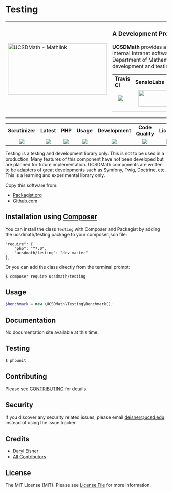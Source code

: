 # Testing
<table border="0">
  <tr>
    <td width="310"><img height="160" width="310"alt="UCSDMath - Mathlink" src="https://github.com/ucsdmath/Testing/blob/master/ucsdmath-logo.png"></td>
    <td><h3>A Development Project in PHP</h3><p><strong>UCSDMath</strong> provides a testing framework for general internal Intranet software applications for the UCSD, Department of Mathematics. This is used for development and testing only. [not for production]</p>

<table width="550"><tr><td width="120"><b>Travis CI</b></td><td width="250"><b>SensioLabs</b></td><td width="180"><b>Dependencies</b></td></tr><tr>
    <td width="120" align="center">
        <a href="https://travis-ci.org/ucsdmath/Testing">
        <img src="https://travis-ci.org/ucsdmath/Testing.svg?branch=master" style="float: left; margin: 0px 0px 10px 10px;"></a></td>
    <td width="250" align="center">
        <a href="https://insight.sensiolabs.com/projects/0ed9d421-6beb-4237-ae07-e26ec8ce8cd2">
        <img src="https://insight.sensiolabs.com/projects/0ed9d421-6beb-4237-ae07-e26ec8ce8cd2/big.png" style="float: right; margin: 0px 0px 10px 10px;" width="212" height="51"></a></td>
    <td width="180" align="center">
        <a href="https://www.versioneye.com/php/ucsdmath:testing">
        <img src="https://www.versioneye.com/php/ucsdmath:testing/badge.png?branch=master&style=flat" style="float:left;margin:0px 0px 10px 10px;"></a><br>
        <a href="https://codeclimate.com/github/ucsdmath/Testing">
        <img src="https://codeclimate.com/github/ucsdmath/Testing/badges/gpa.svg"></a>
</td></tr></table></td></tr></table>
<table width="880"><tr><td width="116" align="center"><b>Scrutinizer</b></td><td width="112" align="center"><b>Latest</b></td><td width="108" align="center"><b>PHP</b></td><td width="150" align="center"><b>Usage</b></td><td width="142" align="center"><b>Development</b></td><td width="142" align="center"><b>Code Quality</b></td><td width="110" align="center"><b>License</b></td></tr><tr>
    <td valign="top" width="116" align="center">
        <a href="https://scrutinizer-ci.com/g/ucsdmath/Testing/build-status/master">
        <img src="https://scrutinizer-ci.com/g/ucsdmath/Testing/badges/build.png?b=master"></a></td>
    <td valign="top" width="112" align="center">
        <a href="https://packagist.org/packages/ucsdmath/Testing">
        <img src="https://poser.pugx.org/ucsdmath/Testing/v/stable"></a></td>
    <td valign="top" width="108" align="center">
        <a href="https://php.net/">
        <img src="https://img.shields.io/badge/php-%3E%3D%207.0-8892BF.svg"></a></td>
    <td valign="top" width="150" align="center">
        <a href="https://packagist.org/packages/ucsdmath/Testing">
        <img src="https://poser.pugx.org/ucsdmath/Testing/downloads"></a></td>
    <td valign="top" width="142" align="center">
        <a href="https://packagist.org/packages/ucsdmath/Testing">
        <img src="https://poser.pugx.org/ucsdmath/Testing/v/unstable"></a></td>
    <td valign="top" width="142" align="center">
        <a href="https://scrutinizer-ci.com/g/ucsdmath/Testing/?branch=master">
        <img src="https://scrutinizer-ci.com/g/ucsdmath/Testing/badges/quality-score.png?b=master"></a></td>
    <td valign="top" width="110" align="center">
        <a href="https://packagist.org/packages/ucsdmath/Testing">
        <img src="https://poser.pugx.org/ucsdmath/Testing/license"></a></td>
</tr></table>

Testing is a testing and development library only. This is not to be used in a production.
Many features of this component have not been developed but are planned for future implementation.  UCSDMath components are written to be adapters of great developments such as Symfony, Twig, Doctrine, etc. This is a learning and experimental library only.

Copy this software from:
- [Packagist.org](https://packagist.org/packages/ucsdmath/Testing)
- [Github.com](https://github.com/ucsdmath/Testing)

## Installation using [Composer](http://getcomposer.org/)
You can install the class ```Testing``` with Composer and Packagist by
adding the ucsdmath/testing package to your composer.json file:

```
"require": {
    "php": "^7.0",
    "ucsdmath/testing": "dev-master"
},
```
Or you can add the class directly from the terminal prompt:

```bash
$ composer require ucsdmath/testing
```

## Usage

``` php
$benchmark = new \UCSDMath\Testing\Benchmark();
```

## Documentation

No documentation site available at this time.
<!-- [Check out the documentation](http://math.ucsd.edu/~deisner/documentation/Testing/) -->

## Testing

``` bash
$ phpunit
```

## Contributing

Please see [CONTRIBUTING](CONTRIBUTING.md) for details.

## Security

If you discover any security related issues, please email deisner@ucsd.edu instead of using the issue tracker.

## Credits

- [Daryl Eisner](https://github.com/UCSDMath)
- [All Contributors](../../contributors)

## License

The MIT License (MIT). Please see [License File](LICENSE) for more information.
